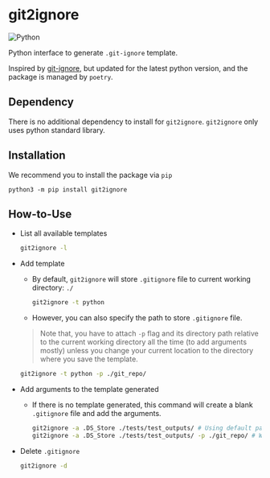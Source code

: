 
# git2ignore

![Python](https://img.shields.io/badge/python-3670A0?style=for-the-badge&logo=python&logoColor=ffdd54)

Python interface to generate `.git-ignore` template.

Inspired by [git-ignore](https://github.com/qqpann/Git-ignore), but updated for the latest python version, and the package is managed by `poetry`.

## Dependency

There is no additional dependency to install for `git2ignore`. `git2ignore` only uses python standard library.

## Installation

We recommend you to install the package via `pip`

```zhs
python3 -m pip install git2ignore
```

## How-to-Use

- List all available templates

    ```zsh
    git2ignore -l
    ```

- Add template
  - By default, `git2ignore` will store `.gitignore` file to current working directory: `./`

    ```zsh
    git2ignore -t python
    ```

  - However, you can also specify the path to store `.gitignore` file.

  > Note that, you have to attach `-p` flag and its directory path relative to the current working directory all the time (to add arguments mostly) unless you change your current location to the directory where you save the template.

    ```zsh
    git2ignore -t python -p ./git_repo/
    ```

- Add arguments to the template generated
  - If there is no template generated, this command will create a blank `.gitignore` file and add the arguments.

    ```zsh
    git2ignore -a .DS_Store ./tests/test_outputs/ # Using default path
    git2ignore -a .DS_Store ./tests/test_outputs/ -p ./git_repo/ # With custom path
    ```

- Delete `.gitignore`

    ```zsh
    git2ignore -d
    ```

